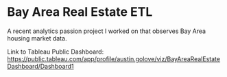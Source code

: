 # Bay Area Real Estate ETL

A recent analytics passion project I worked on that observes Bay Area housing market data.

Link to Tableau Public Dashboard:
https://public.tableau.com/app/profile/austin.golove/viz/BayAreaRealEstateDashboard/Dashboard1  
